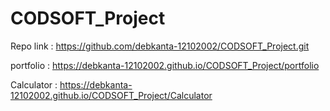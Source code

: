 # CODSOFT_Project
Repo link : https://github.com/debkanta-12102002/CODSOFT_Project.git

portfolio : https://debkanta-12102002.github.io/CODSOFT_Project/portfolio

Calculator : https://debkanta-12102002.github.io/CODSOFT_Project/Calculator
